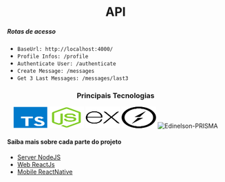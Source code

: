 <div align='center'>

# API

</div>

##### Rotas de acesso

-  ```` BaseUrl: http://localhost:4000/ ````
-  ```` Profile Infos: /profile ````
-  ```` Authenticate User: /authenticate ````
-  ```` Create Message: /messages ````
-  ```` Get 3 Last Messages: /messages/last3 ````

<div align='center'>

### Principais Tecnologias

   <img alt="Edinelson-Ts" height="50" width="80" src="https://raw.githubusercontent.com/devicons/devicon/master/icons/typescript/typescript-original.svg">

   <img alt="Edinelson-NODEJS" height="50" width="80" src="https://raw.githubusercontent.com/devicons/devicon/master/icons/nodejs/nodejs-original.svg">

   <img alt="Edinelson-EXPRESS" height="50" width="80" src="https://raw.githubusercontent.com/devicons/devicon/master/icons/express/express-original.svg">

   <img alt="Edinelson-SOCKET-IO" height="50" width="80" src="https://raw.githubusercontent.com/devicons/devicon/master/icons/socketio/socketio-original.svg">

   <img alt="Edinelson-PRISMA" height="50" width="150" src="https://tsed.io/prisma-2.svg">

</div>

#### Saiba mais sobre cada parte do projeto

-   [Server NodeJS](https://github.com/edinelsonslima/NLW/tree/master/nlw-heat/server)
-   [Web ReactJs](https://github.com/edinelsonslima/NLW/tree/master/nlw-heat/web)
-   [Mobile ReactNative](https://github.com/edinelsonslima/NLW/tree/master/nlw-heat/mobile)

```

```
